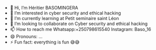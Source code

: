 - 👋 Hi, I’m Héritier BASOMINGERA 
- 👀 I’m interested in cyber security and ethical hacking 
- 🌱 I’m currently learning at Petit seminaire saint Léon 
- 💞️ I’m looking to collaborate on Cyber security and ethical hacking 
- 📫 How to reach me Whatsapp:+250798615540 Instagram: Baso_16
- 😄 Pronouns: ...
- ⚡ Fun fact: everything is fun 😅😅

<!---
BASOhacks/BASOhacks is a ✨ special ✨ repository because its `README.md` (this file) appears on your GitHub profile.
You can click the Preview link to take a look at your changes.
--->

